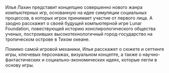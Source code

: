 Илья Лахин представит концепцию совершенно нового жанра компьютерных игр, основанную на идее симуляции социальных процессов, в которых игрок принимает участие от первого лица. А заодно расскажет о своей будущей компьютерной игре Lunar Foundation, повествующей историю конспирологического общества ученых, построивших высокотехнологичный город-государство на тропическом острове в Тихом океане.

Помимо самой игровой механики, Илья расскажет о сюжете и сеттинге игры, ключевых персонажах, визуальном концепте, а также о научно-фантастических и социально-экономических идеях, которые легли в основу игры.
